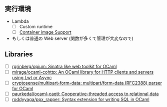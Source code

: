 ## 実行環境

- Lambda
  - [ ] Custom runtime
  - [ ] [Container image Support](https://aws.amazon.com/jp/blogs/aws/new-for-aws-lambda-container-image-support/)
- もしくは普通の Web server (関数が多くて管理が大変なので)

## Libraries
- [ ] [rgrinberg/opium: Sinatra like web toolkit for OCaml](https://github.com/rgrinberg/opium)
- [ ] [mirage/ocaml-cohttp: An OCaml library for HTTP clients and servers using Lwt or Async](https://github.com/mirage/ocaml-cohttp)
- [ ] [cryptosense/multipart-form-data: multipart/form-data (RFC2388) parser for OCaml](https://github.com/cryptosense/multipart-form-data)
- [ ] [paurkedal/ocaml-caqti: Cooperative-threaded access to relational data](https://github.com/paurkedal/ocaml-caqti)
- [ ] [roddyyaga/ppx_rapper: Syntax extension for writing SQL in OCaml](https://github.com/roddyyaga/ppx_rapper)
